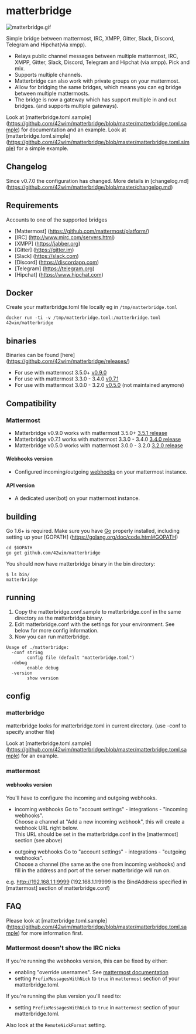 # matterbridge
![matterbridge.gif](https://s15.postimg.org/qpjhp6y3f/matterbridge.gif)

Simple bridge between mattermost, IRC, XMPP, Gitter, Slack, Discord, Telegram and Hipchat(via xmpp).

* Relays public channel messages between multiple mattermost, IRC, XMPP, Gitter, Slack, Discord, Telegram and Hipchat (via xmpp). Pick and mix.
* Supports multiple channels.
* Matterbridge can also work with private groups on your mattermost.
* Allow for bridging the same bridges, which means you can eg bridge between multiple mattermosts.
* The bridge is now a gateway which has support multiple in and out bridges. (and supports multiple gateways).

Look at [matterbridge.toml.sample] (https://github.com/42wim/matterbridge/blob/master/matterbridge.toml.sample) for documentation and an example.
Look at [matterbridge.toml.simple] (https://github.com/42wim/matterbridge/blob/master/matterbridge.toml.simple) for a simple example.


## Changelog
Since v0.7.0 the configuration has changed. More details in [changelog.md] (https://github.com/42wim/matterbridge/blob/master/changelog.md)

## Requirements
Accounts to one of the supported bridges
* [Mattermost] (https://github.com/mattermost/platform/)
* [IRC] (http://www.mirc.com/servers.html)
* [XMPP] (https://jabber.org)
* [Gitter] (https://gitter.im)
* [Slack] (https://slack.com)
* [Discord] (https://discordapp.com)
* [Telegram] (https://telegram.org)
* [Hipchat] (https://www.hipchat.com)

## Docker
Create your matterbridge.toml file locally eg in ```/tmp/matterbridge.toml```
```
docker run -ti -v /tmp/matterbridge.toml:/matterbridge.toml 42wim/matterbridge
```

## binaries
Binaries can be found [here] (https://github.com/42wim/matterbridge/releases/)
* For use with mattermost 3.5.0+ [v0.9.0](https://github.com/42wim/matterircd/releases/tag/v0.9.0)
* For use with mattermost 3.3.0 - 3.4.0 [v0.7.1](https://github.com/42wim/matterircd/releases/tag/v0.7.1)
* For use with mattermost 3.0.0 - 3.2.0 [v0.5.0](https://github.com/42wim/matterircd/releases/tag/v0.5.0) (not maintained anymore)

## Compatibility
### Mattermost 
* Matterbridge v0.9.0 works with mattermost 3.5.0+ [3.5.1 release](https://github.com/mattermost/platform/releases/tag/v3.5.1)
* Matterbridge v0.7.1 works with mattermost 3.3.0 - 3.4.0 [3.4.0 release](https://github.com/mattermost/platform/releases/tag/v3.4.0)
* Matterbridge v0.5.0 works with mattermost 3.0.0 - 3.2.0 [3.2.0 release](https://github.com/mattermost/platform/releases/tag/v3.2.0)


#### Webhooks version
* Configured incoming/outgoing [webhooks](https://www.mattermost.org/webhooks/) on your mattermost instance.

#### API version
* A dedicated user(bot) on your mattermost instance.


## building
Go 1.6+ is required. Make sure you have [Go](https://golang.org/doc/install) properly installed, including setting up your [GOPATH] (https://golang.org/doc/code.html#GOPATH)

```
cd $GOPATH
go get github.com/42wim/matterbridge
```

You should now have matterbridge binary in the bin directory:

```
$ ls bin/
matterbridge
```

## running
1) Copy the matterbridge.conf.sample to matterbridge.conf in the same directory as the matterbridge binary.  
2) Edit matterbridge.conf with the settings for your environment. See below for more config information.  
3) Now you can run matterbridge. 

```
Usage of ./matterbridge:
  -conf string
        config file (default "matterbridge.toml")
  -debug
        enable debug
  -version
        show version
```

## config
### matterbridge
matterbridge looks for matterbridge.toml in current directory. (use -conf to specify another file)

Look at [matterbridge.toml.sample] (https://github.com/42wim/matterbridge/blob/master/matterbridge.toml.sample) for an example.

### mattermost
#### webhooks version
You'll have to configure the incoming and outgoing webhooks. 

* incoming webhooks
Go to "account settings" - integrations - "incoming webhooks".  
Choose a channel at "Add a new incoming webhook", this will create a webhook URL right below.  
This URL should be set in the matterbridge.conf in the [mattermost] section (see above)  

* outgoing webhooks
Go to "account settings" - integrations - "outgoing webhooks".  
Choose a channel (the same as the one from incoming webhooks) and fill in the address and port of the server matterbridge will run on.  

e.g. http://192.168.1.1:9999 (192.168.1.1:9999 is the BindAddress specified in [mattermost] section of matterbridge.conf)

## FAQ
Please look at [matterbridge.toml.sample] (https://github.com/42wim/matterbridge/blob/master/matterbridge.toml.sample) for more information first. 
### Mattermost doesn't show the IRC nicks
If you're running the webhooks version, this can be fixed by either:
* enabling "override usernames". See [mattermost documentation](http://docs.mattermost.com/developer/webhooks-incoming.html#enabling-incoming-webhooks)
* setting ```PrefixMessagesWithNick``` to ```true``` in ```mattermost``` section of your matterbridge.toml.

If you're running the plus version you'll need to:
* setting ```PrefixMessagesWithNick``` to ```true``` in ```mattermost``` section of your matterbridge.toml.

Also look at the ```RemoteNickFormat``` setting.
